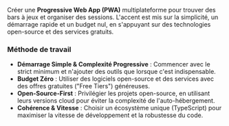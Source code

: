Créer une **Progressive Web App (PWA)** multiplateforme pour trouver des bars à jeux et organiser des sessions. L'accent est mis sur la simplicité, un démarrage rapide et un budget nul, en s'appuyant sur des technologies open-source et des services gratuits.

### **Méthode de travail**

* **Démarrage Simple & Complexité Progressive** : Commencer avec le strict minimum et n'ajouter des outils que lorsque c'est indispensable.
* **Budget Zéro** : Utiliser des logiciels open-source et des services avec des offres gratuites ("Free Tiers") généreuses.
* **Open-Source-First** : Privilégier les projets open-source, en utilisant leurs versions cloud pour éviter la complexité de l'auto-hébergement.
* **Cohérence & Vitesse** : Choisir un écosystème unique (TypeScript) pour maximiser la vitesse de développement et la robustesse du code.
